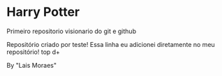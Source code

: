 # Harry Potter

Primeiro repositorio visionario do git e github

Repositório criado por teste!
Essa linha eu adicionei diretamente no meu repositório! top d+

By "Lais Moraes"
